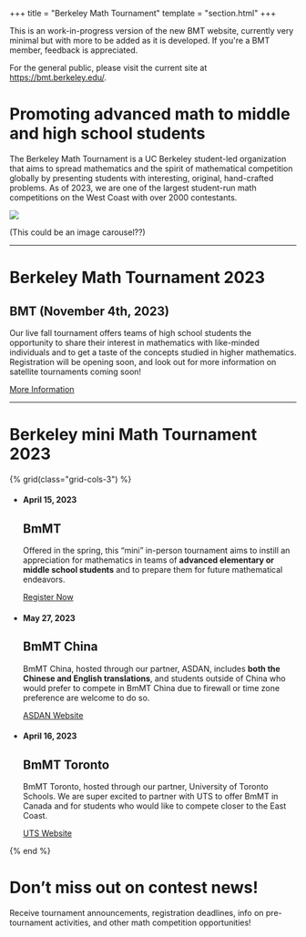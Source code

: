 +++
title = "Berkeley Math Tournament"
template = "section.html"
+++

This is an work-in-progress version of the new BMT website, currently very
minimal but with more to be added as it is developed. If you're a BMT member,
feedback is appreciated.

For the general public, please visit the current site at
<https://bmt.berkeley.edu/>.

# Promoting advanced math to middle and high school students

The Berkeley Math Tournament is a UC Berkeley student-led organization that aims
to spread mathematics and the spirit of mathematical competition globally by
presenting students with interesting, original, hand-crafted problems. As of
2023, we are one of the largest student-run math competitions on the West Coast
with over 2000 contestants.

![](/bmt-203.jpg)

(This could be an image carousel??)

---

# Berkeley Math Tournament 2023

## BMT (November 4th, 2023)

Our live fall tournament offers teams of high school students the opportunity to
share their interest in mathematics with like-minded individuals and to get a
taste of the concepts studied in higher mathematics. Registration will be
opening soon, and look out for more information on satellite tournaments coming
soon!

[More Information](/events/bmt-2023)

---

# Berkeley mini Math Tournament 2023

{% grid(class="grid-cols-3") %}

- #### April 15, 2023

  ## BmMT

  Offered in the spring, this “mini” in-person tournament aims to instill an
  appreciation for mathematics in teams of **advanced elementary or middle
  school students** and to prepare them for future mathematical endeavors.

  [Register Now](http://contestdojo.com/)

- #### May 27, 2023

  ## BmMT China

  BmMT China, hosted through our partner, ASDAN, includes **both the Chinese and
  English translations**, and students outside of China who would prefer to
  compete in BmMT China due to firewall or time zone preference are welcome to
  do so.

  [ASDAN Website](http://seed-static.seedasdan.com/wordpress/2021/12/BmMT-ASDAN.png)

- #### April 16, 2023

  ## BmMT Toronto

  BmMT Toronto, hosted through our partner, University of Toronto Schools. We
  are super excited to partner with UTS to offer BmMT in Canada and for students
  who would like to compete closer to the East Coast.

  [UTS Website](https://math.utschools.ca/bmmt-global-toronto/)

{% end %}

# Don’t miss out on contest news!

Receive tournament announcements, registration deadlines, info on pre-tournament
activities, and other math competition opportunities!
